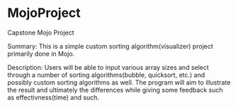 # MojoProject
Capstone Mojo Project

Summary:
This is a simple custom sorting algorithm(visualizer) project primarily done in Mojo. 

Description:
Users will be able to input various array sizes and select through a number of sorting algorithms(bubble, quicksort, etc.) and possibly custom sorting algorithms as well. The program will aim to illustrate the result and ultimately the differences while giving some feedback such as effectivness(time) and such.
